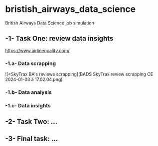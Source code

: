 # bristish_airways_data_science
British Airways Data Science job simulation

## -1- Task One: review data insights
https://www.airlinequality.com/

### -1.a- Data scrapping
![<SkyTrax BA's reviews scrapping](BADS SkyTrax review scrapping CE 2024-01-03 à 17.02.04.png)
### -1.b- Data analysis
### -1.c- Data insights

## -2- Task Two: ...

## -3- Final task: ...
